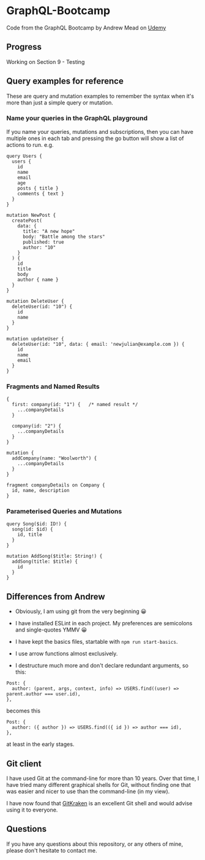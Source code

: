 # GraphQL-Bootcamp
Code from the GraphQL Bootcamp by Andrew Mead on [Udemy](https://www.udemy.com/course/graphql-bootcamp)

## Progress

Working on Section 9 - Testing

## Query examples for reference

These are query and mutation examples to remember the syntax when it's more than
just a simple query or mutation.

### Name your queries in the GraphQL playground

If you name your queries, mutations and subscriptions, then you can have
multiple ones in each tab and pressing the go button will show a list
of actions to run. e.g.

```
query Users {
  users {
    id
    name
    email
    age
    posts { title }
    comments { text }
  }
}

mutation NewPost {
  createPost(
    data: {
      title: "A new hope"
      body: "Battle among the stars"
      published: true
      author: "10"
    }
  ) {
    id
    title
    body
    author { name }
  }
}

mutation DeleteUser {
  deleteUser(id: "10") {
    id
    name
  }
}

mutation updateUser {
  deleteUser(id: "10", data: { email: 'newjulian@example.com }) {
    id
    name
    email
  }
}
```

### Fragments and Named Results
```
{
  first: company(id: "1") {   /* named result */
    ...companyDetails
  }

  company(id: "2") {
    ...companyDetails
  }
}

mutation {
  addCompany(name: "Woolworth") {
    ...companyDetails
  }
}

fragment companyDetails on Company {
  id, name, description
}
```

### Parameterised Queries and Mutations
```
query Song($id: ID!) {
  song(id: $id) {
    id, title
  }
}

mutation AddSong($title: String!) {
  addSong(title: $title) {
    id
  }
}
```

## Differences from Andrew

* Obviously, I am using git from the very beginning 😀

* I have installed ESLint in each project. My preferences are semicolons and
  single-quotes YMMV 😀

* I have kept the basics files, startable with `npm run start-basics`.

* I use arrow functions almost exclusively.

* I destructure much more and don't declare redundant arguments, so this:

```
Post: {
  author: (parent, args, context, info) => USERS.find((user) => parent.author === user.id),
},
```

becomes this

```
Post: {
  author: ({ author }) => USERS.find(({ id }) => author === id),
},
```

at least in the early stages.

## Git client

I have used Git at the command-line for more than 10 years. Over that time, I have tried
many different graphical shells for Git, without finding one that was easier
and nicer to use than the command-line (in my view).

I have now found that [GitKraken](https://www.gitkraken.com) is an excellent
Git shell and would advise using it to everyone.

## Questions

If you have any questions about this repository, or any others of mine, please
don't hesitate to contact me.
